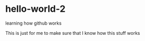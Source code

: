 # hello-world-2
learning how github works

This is just for me to make sure that I know how this stuff works 
